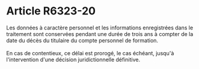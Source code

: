 # Article R6323-20

 

<div align="left">
  Les données à caractère personnel et les informations enregistrées dans le traitement sont conservées pendant une durée de trois ans à compter de la date du décès du titulaire du compte personnel de formation.<br /> <br /> En cas de contentieux, ce délai est prorogé, le cas échéant, jusqu'à l'intervention d'une décision juridictionnelle définitive.<br /> <br /> <br />